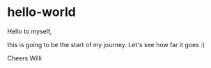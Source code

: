 # hello-world

Hello to myself,

this is going to be the start of my journey. Let's see how far it goes :)

Cheers
Willi

